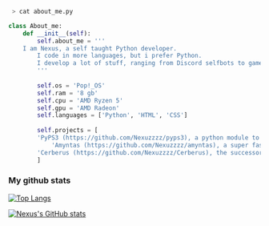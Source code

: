 ```bash
 > cat about_me.py
```

<!-- why py? because python nice -->

```py
class About_me:
    def __init__(self):
        self.about_me = '''
	I am Nexus, a self taught Python developer. 
        I code in more languages, but i prefer Python. 
        I develop a lot of stuff, ranging from Discord selfbots to game modding tools and malware. Thanks for reading this!
        '''
	   
        self.os = 'Pop!_OS'
        self.ram = '8 gb'
        self.cpu = 'AMD Ryzen 5'
        self.gpu = 'AMD Radeon'
        self.languages = ['Python', 'HTML', 'CSS']
	   
        self.projects = [
	    'PyPS3 (https://github.com/Nexuzzzz/pyps3), a python module to mod your CFW PS3 (Requires WEBMan)'
            'Amyntas (https://github.com/Nexuzzzz/amyntas), a super fast HTTP stress testing tool written in Python',
	    'Cerberus (https://github.com/Nexuzzzz/Cerberus), the successor of Amyntas'
        ]
```

### My github stats
[![Top Langs](https://github-readme-stats.vercel.app/api/top-langs/?username=Nexuzzzz&hide=java,html,css&theme=midnight-purple&layout=compact)](https://github.com/anuraghazra/github-readme-stats)

[![Nexus's GitHub stats](https://github-readme-stats.vercel.app/api?username=Nexuzzzz&theme=midnight-purple)](https://github.com/anuraghazra/github-readme-stats)
